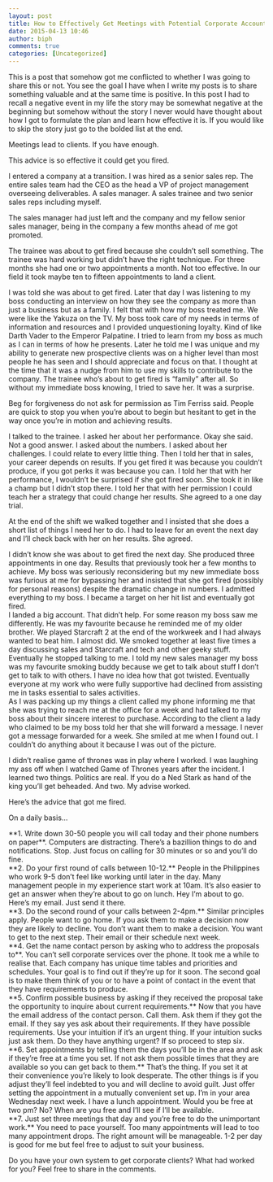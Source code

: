 ```yaml
---
layout: post
title: How to Effectively Get Meetings with Potential Corporate Accounts
date: 2015-04-13 10:46
author: biph
comments: true
categories: [Uncategorized]
---
```

This is a post that somehow got me conflicted to whether I was going to share this or not. You see the goal I have when I write my posts is to share something valuable and at the same time is positive. In this post I had to recall a negative event in my life the story may be somewhat negative at the beginning but somehow without the story I never would have thought about how I got to formulate the plan and learn how effective it is. If you would like to skip the story just go to the bolded list at the end. 

Meetings lead to clients. If you have enough.

This advice is so effective it could get you fired.

<p>I entered a company at a transition. I was hired as a senior sales rep. The entire sales team had the CEO as the head a VP of project management overseeing deliverables. A sales manager. A sales trainee and two senior sales reps including myself.</p>
<p>The sales manager had just left and the company and my fellow senior sales manager, being in the company a few months ahead of me got promoted.</p>
<p>The trainee was about to get fired because she couldn’t sell something. The trainee was hard working but didn’t have the right technique. For three months she had one or two appointments a month. Not too effective. In our field it took maybe ten to fifteen appointments to land a client.</p>
<p>I was told she was about to get fired. Later that day I was listening to my boss conducting an interview on how they see the company as more than just a business but as a family. I felt that with how my boss treated me. We were like the Yakuza on the TV. My boss took care of my needs in terms of information and resources and I provided unquestioning loyalty. Kind of like Darth Vader to the Emperor Palpatine. I tried to learn from my boss as much as I can in terms of how he presents. Later he told me I was unique and my ability to generate new prospective clients was on a higher level than most people he has seen and I should appreciate and focus on that. I thought at the time that it was a nudge from him to use my skills to contribute to the company. The trainee who’s about to get fired is “family” after all. So without my immediate boss knowing, I tried to save her. It was a surprise. </p>
<p>Beg for forgiveness do not ask for permission as Tim Ferriss said. People are quick to stop you when you’re about to begin but hesitant to get in the way once you’re in motion and achieving results.</p>
<p>I talked to the trainee. I asked her about her performance. Okay she said. Not a good answer. I asked about the numbers. I asked about her challenges. I could relate to every little thing. Then I told her that in sales, your career depends on results. If you get fired it was because you couldn’t produce, if you got perks it was because you can. I told her that with her performance, I wouldn’t be surprised if she got fired soon. She took it in like a champ but I didn’t stop there. I told her that with her permission I could teach her a strategy that could change her results. She agreed to a one day trial.</p>
<p>At the end of the shift we walked together and I insisted that she does a short list of things I need her to do. I had to leave for an event the next day and I’ll check back with her on her results. She agreed.</p>
<p>I didn’t know she was about to get fired the next day. She produced three appointments in one day. Results that previously took her a few months to achieve. My boss was seriously reconsidering but my new immediate boss was furious at me for bypassing her and insisted that she got fired (possibly for personal reasons) despite the dramatic change in numbers. I admitted everything to my boss. I became a target on her hit list and eventually got fired.<br />
I landed a big account. That didn’t help. For some reason my boss saw me differently. He was my favourite because he reminded me of my older brother. We played Starcraft 2 at the end of the workweek and I had always wanted to beat him. I almost did. We smoked together at least five times a day discussing sales and Starcraft and tech and other geeky stuff. Eventually he stopped talking to me. I told my new sales manager my boss was my favourite smoking buddy because we get to talk about stuff I don’t get to talk to with others. I have no idea how that got twisted. Eventually everyone at my work who were fully supportive had declined from assisting me in tasks essential to sales activities.<br />
As I was packing up my things a client called my phone informing me that she was trying to reach me at the office for a week and had talked to my boss about their sincere interest to purchase. According to the client a lady who claimed to be my boss told her that she will forward a message. I never got a message forwarded for a week. She smiled at me when I found out. I couldn’t do anything about it because I was out of the picture. </p>
<p>I didn’t realise game of thrones was in play where I worked. I was laughing my ass off when I watched Game of Thrones years after the incident. I learned two things. Politics are real. If you do a Ned Stark as hand of the king you’ll get beheaded. And two. My advise worked.</p>
<p>Here’s the advice that got me fired.</p>
<p>On a daily basis…</p>
<p>**1. Write down 30-50 people you will call today and their phone numbers on paper**. Computers are distracting. There’s a bazillion things to do and notifications. Stop. Just focus on calling for 30 minutes or so and you’ll do fine.<br />
**2. Do your first round of calls between 10-12.** People in the Philippines who work 9-5 don’t feel like working until later in the day. Many management people in my experience start work at 10am. It’s also easier to get an answer when they’re about to go on lunch. Hey I’m about to go. Here’s my email. Just send it there.<br />
**3. Do the second round of your calls between 2-4pm.** Similar principles apply. People want to go home. If you ask them to make a decision now they are likely to decline. You don’t want them to make a decision. You want to get to the next step. Their email or their schedule next week.<br />
**4. Get the name contact person by asking who to address the proposals to**. You can’t sell corporate services over the phone. It took me a while to realise that. Each company has unique time tables and priorities and schedules. Your goal is to find out if they’re up for it soon. The second goal is to make them think of you or to have a point of contact in the event that they have requirements to produce.<br />
**5. Confirm possible business by asking if they received the proposal take the opportunity to inquire about current requirements.** Now that you have the email address of the contact person. Call them. Ask them if they got the email. If they say yes ask about their requirements. If they have possible requirements. Use your intuition if it’s an urgent thing. If your intuition sucks just ask them. Do they have anything urgent? If so proceed to step six.<br />
**6. Set appointments by telling them the days you’ll be in the area and ask if they’re free at a time you set. If not ask them possible times that they are available so you can get back to them.** That’s the thing. If you set it at their convenience you’re likely to look desperate. The other things is if you adjust they’ll feel indebted to you and will decline to avoid guilt. Just offer setting the appointment in a mutually convenient set up. I’m in your area Wednesday next week. I have a lunch appointment. Would you be free at two pm? No? When are you free and I’ll see if I’ll be available.<br />
**7. Just set three meetings that day and you’re free to do the unimportant work.** You need to pace yourself. Too many appointments will lead to too many appointment drops. The right amount will be manageable. 1-2 per day is good for me but feel free to adjust to suit your business. </p>
<p>Do you have your own system to get corporate clients? What had worked for you? Feel free to share in the comments. </p>

